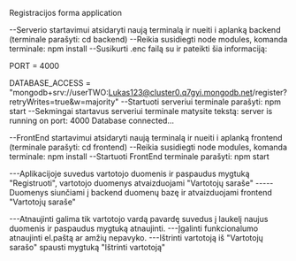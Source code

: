 Registracijos forma application


--Serverio startavimui atsidaryti naują terminalą ir nueiti i aplanką backend (terminale parašyti: cd backend)
--Reikia susidiegti node modules, komanda terminale: npm install
--Susikurti .enc failą su ir pateikti šia informaciją:

PORT = 4000

DATABASE_ACCESS = "mongodb+srv://userTWO:Lukas123@cluster0.q7gyi.mongodb.net/register?retryWrites=true&w=majority"
--Startuoti serveriui terminale parašyti: npm start
--Sekmingai startavus serveriui terminale matysite tekstą:
server is running on port: 4000
Database connected...

--FrontEnd startavimui atsidaryti naują terminalą ir nueiti i aplanką frontend (terminale parašyti: cd frontend)
--Reikia susidiegti node modules, komanda terminale: npm install
--Startuoti FrontEnd terminale parašyti: npm start

---Aplikacijoje suvedus vartotojo duomenis ir paspaudus mygtuką "Registruoti", vartotojo duomenys atvaizduojami "Vartotojų saraše"
-----Duomenys siunčiami į backend duomenų bazę ir atvaizduojami frontend "Vartotojų saraše"

---Atnaujinti galima tik vartotojo vardą pavardę suvedus į laukelį naujus duomenis ir paspaudus mygtuką atnaujinti.
---Įgalinti funkcionalumo atnaujinti el.paštą ar amžių nepavyko.
---Ištrinti vartotoją iš "Vartotojų sarašo" spausti mygtuką "Ištrinti vartotoją"

